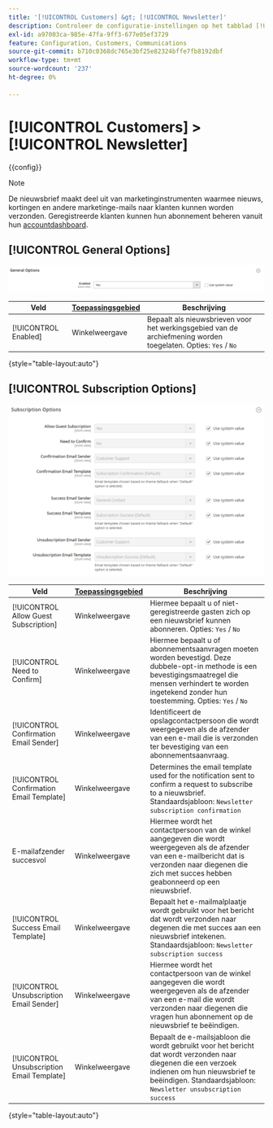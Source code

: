 ```yaml
---
title: '[!UICONTROL Customers] &gt; [!UICONTROL Newsletter]'
description: Controleer de configuratie-instellingen op het tabblad [!UICONTROL Customers] &gt; [!UICONTROL Newsletter] pagina van de Commerce Admin.
exl-id: a97003ca-985e-47fa-9ff3-677e05ef3729
feature: Configuration, Customers, Communications
source-git-commit: b710c0368dc765e3bf25e82324bffe7fb8192dbf
workflow-type: tm+mt
source-wordcount: '237'
ht-degree: 0%

---
```


# [!UICONTROL Customers] > [!UICONTROL Newsletter]

{{config}}

>[!NOTE]
>
>De nieuwsbrief maakt deel uit van marketinginstrumenten waarmee nieuws, kortingen en andere marketinge-mails naar klanten kunnen worden verzonden. Geregistreerde klanten kunnen hun abonnement beheren vanuit hun [accountdashboard](../../customers/account-dashboard-my-account.md).

## [!UICONTROL General Options]

![Algemene opties](./assets/newsletter-general-options.png)<!-- zoom -->

| Veld | [Toepassingsgebied](../../getting-started/websites-stores-views.md#scope-settings) | Beschrijving |
|--- |--- |--- |
| [!UICONTROL Enabled] | Winkelweergave | Bepaalt als nieuwsbrieven voor het werkingsgebied van de archiefmening worden toegelaten. Opties: `Yes` / `No` |

{style="table-layout:auto"}

## [!UICONTROL Subscription Options]

![Subscription Options](./assets/newsletter-subscription-options.png)<!-- zoom -->

<!-- [Subscription Options](https://docs.magento.com/user-guide/marketing/newsletter-configuration.html) -->

| Veld | [Toepassingsgebied](../../getting-started/websites-stores-views.md#scope-settings) | Beschrijving |
|--- |--- |--- |
| [!UICONTROL Allow Guest Subscription] | Winkelweergave | Hiermee bepaalt u of niet-geregistreerde gasten zich op een nieuwsbrief kunnen abonneren. Opties: `Yes` / `No` |
| [!UICONTROL Need to Confirm] | Winkelweergave | Hiermee bepaalt u of abonnementsaanvragen moeten worden bevestigd. Deze dubbele-opt-in methode is een bevestigingsmaatregel die mensen verhindert te worden ingetekend zonder hun toestemming. Opties: `Yes` / `No` |
| [!UICONTROL Confirmation Email Sender] | Winkelweergave | Identificeert de opslagcontactpersoon die wordt weergegeven als de afzender van een e-mail die is verzonden ter bevestiging van een abonnementsaanvraag. |
| [!UICONTROL Confirmation Email Template] | Winkelweergave | Determines the email template used for the notification sent to confirm a request to subscribe to a nieuwsbrief. Standaardsjabloon: `Newsletter subscription confirmation` |
| E-mailafzender succesvol | Winkelweergave | Hiermee wordt het contactpersoon van de winkel aangegeven die wordt weergegeven als de afzender van een e-mailbericht dat is verzonden naar diegenen die zich met succes hebben geabonneerd op een nieuwsbrief. |
| [!UICONTROL Success Email Template] | Winkelweergave | Bepaalt het e-mailmalplaatje wordt gebruikt voor het bericht dat wordt verzonden naar degenen die met succes aan een nieuwsbrief intekenen. Standaardsjabloon: `Newsletter subscription success` |
| [!UICONTROL Unsubscription Email Sender] | Winkelweergave | Hiermee wordt het contactpersoon van de winkel aangegeven die wordt weergegeven als de afzender van een e-mail die wordt verzonden naar diegenen die vragen hun abonnement op de nieuwsbrief te beëindigen. |
| [!UICONTROL Unsubscription Email Template] | Winkelweergave | Bepaalt de e-mailsjabloon die wordt gebruikt voor het bericht dat wordt verzonden naar diegenen die een verzoek indienen om hun nieuwsbrief te beëindigen. Standaardsjabloon: `Newsletter unsubscription success` |

{style="table-layout:auto"}
